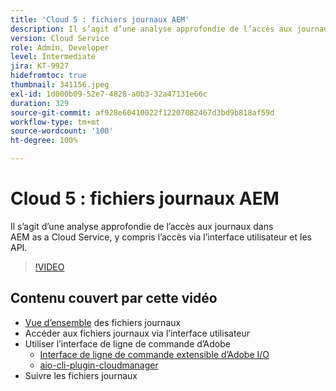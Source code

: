 ```yaml
---
title: 'Cloud 5 : fichiers journaux AEM'
description: Il s’agit d’une analyse approfondie de l’accès aux journaux dans AEM as a Cloud Service, y compris l’accès via l’interface utilisateur et les API.
version: Cloud Service
role: Admin, Developer
level: Intermediate
jira: KT-9927
hidefromtoc: true
thumbnail: 341156.jpeg
exl-id: 1d000b09-52e7-4828-a0b3-32a47131e66c
duration: 329
source-git-commit: af928e60410022f12207082467d3bd9b818af59d
workflow-type: tm+mt
source-wordcount: '100'
ht-degree: 100%

---
```


# Cloud 5 : fichiers journaux AEM

Il s’agit d’une analyse approfondie de l’accès aux journaux dans AEM as a Cloud Service, y compris l’accès via l’interface utilisateur et les API.

>[!VIDEO](https://video.tv.adobe.com/v/341156?quality=12&learn=on)

## Contenu couvert par cette vidéo

+ [Vue d’ensemble](https://experienceleague.adobe.com/docs/experience-manager-learn/cloud-service/debugging/debugging-aem-as-a-cloud-service/logs.html?lang=fr) des fichiers journaux
+ Accéder aux fichiers journaux via l’interface utilisateur
+ Utiliser l’interface de ligne de commande d’Adobe
   + [Interface de ligne de commande extensible d’Adobe I/O](https://github.com/adobe/aio-cli)
   + [aio-cli-plugin-cloudmanager](https://github.com/adobe/aio-cli-plugin-cloudmanager/blob/main/README.md)
+ Suivre les fichiers journaux